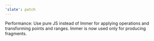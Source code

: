 ```yaml
---
'slate': patch
---
```


Performance: Use pure JS instead of Immer for applying operations and transforming points and ranges. Immer is now used only for producing fragments.

